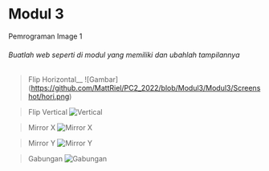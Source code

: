 # Modul 3

Pemrograman Image 1

###### Buatlah web seperti di modul yang memiliki dan ubahlah tampilannya

> Flip Horizontal\_\_
> ![Gambar] (https://github.com/MattRiel/PC2_2022/blob/Modul3/Modul3/Screenshot/hori.png)

> Flip Vertical
> ![Vertical](/Screenshot/verti.png)

> Mirror X
> ![Mirror X](/Screenshot/mirox.png)

> Mirror Y
> ![Mirror Y](/Screenshot/miroy.png)

> Gabungan
> ![Gabungan](/Screenshot/gabungan.png)
